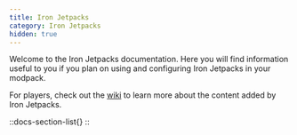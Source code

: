 ```yaml
---
title: Iron Jetpacks
category: Iron Jetpacks
hidden: true
---
```


Welcome to the Iron Jetpacks documentation. Here you will find information useful to you if you plan on using and configuring Iron Jetpacks in your modpack.

For players, check out the [wiki](../../wiki/ironjetpacks) to learn more about the content added by Iron Jetpacks.

::docs-section-list{}
::
